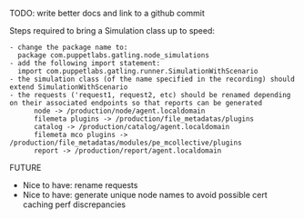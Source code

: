 TODO: write better docs and link to a github commit

Steps required to bring a Simulation class up to speed:

    - change the package name to: 
      package com.puppetlabs.gatling.node_simulations
    - add the following import statement:
      import com.puppetlabs.gatling.runner.SimulationWithScenario
    - the simulation class (of the name specified in the recording) should extend SimulationWithScenario
    - the requests ('request1, request2, etc) should be renamed depending on their associated endpoints so that reports can be generated
          node -> /production/node/agent.localdomain
          filemeta plugins -> /production/file_metadatas/plugins
          catalog -> /production/catalog/agent.localdomain
          filemeta mco plugins -> /production/file_metadatas/modules/pe_mcollective/plugins
          report -> /production/report/agent.localdomain
        
FUTURE

* Nice to have: rename requests
* Nice to have: generate unique node names to avoid possible cert caching perf discrepancies
